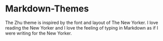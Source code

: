 # Markdown-Themes
The Zhu theme is inspired by the font and layout of The New Yorker.  I love reading the New Yorker and I love the feeling of typing in Markdown as if I were writing for the New Yorker.
